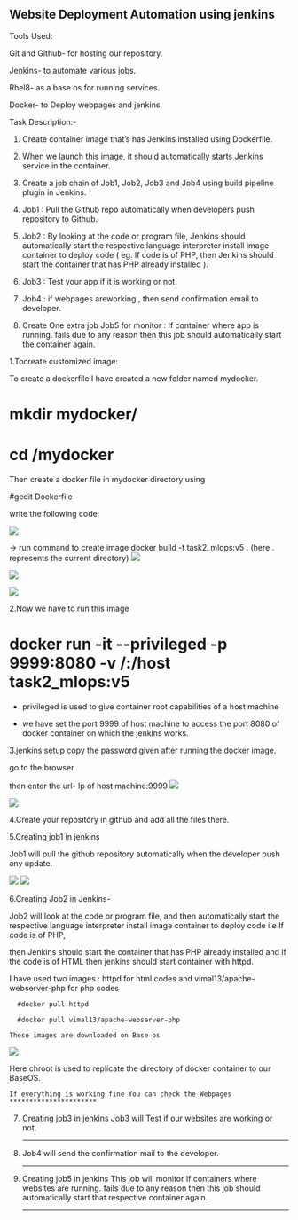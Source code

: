 ## Website Deployment Automation using jenkins

Tools Used:

Git and Github- for hosting our repository.

Jenkins- to automate various jobs.

Rhel8- as a base os for running services.

Docker- to Deploy webpages and jenkins.

Task Description:-

1. Create container image that’s has Jenkins installed using Dockerfile.

2. When we launch this image, it should automatically starts Jenkins service in the container.

3. Create a job chain of Job1, Job2, Job3 and Job4 using build pipeline plugin in Jenkins.

4. Job1 : Pull the Github repo automatically when developers push repository to Github.

5. Job2 : By looking at the code or program file, Jenkins should automatically start the respective language interpreter install image container to deploy code ( eg. If code is of    PHP, then Jenkins should start the container that has PHP already installed ).

6. Job3 : Test your app if it is working or not.

7. Job4 : if webpages areworking , then send confirmation email to developer.

8. Create One extra job Job5 for monitor : If container where app is running. fails due to any reason then this job should automatically start the container again.


1.Tocreate customized image:

 To create a dockerfile I have created a new folder named mydocker.
 # mkdir mydocker/
 # cd /mydocker
 
 Then create a docker file in mydocker directory using
 
 #gedit Dockerfile
 
 write the following code:
 
 ![](screenshots/image.PNG)
 
 -> run command to create image
    docker build -t task2_mlops:v5 .  (here . represents the current directory)
    ![](screenshots/1.PNG)
    
   ![](screenshots/2.PNG)
    
   ![](screenshots/3.PNG)
    
  2.Now we have to run this image
  
  # docker run -it --privileged -p 9999:8080 -v /:/host task2_mlops:v5
  
  -  privileged is used to give container root capabilities of a host machine
  
  -  we have set the port 9999 of host machine to access the port 8080 of docker container on which the jenkins works.
  
  3.jenkins setup
  copy the password given after running the docker image.
    
   go to the browser
  
  then enter the url- Ip of host machine:9999
![](screenshots/4.PNG)

![](screenshots/6.png)
    
 
  4.Create your repository in github and add all the files there.
  
  5.Creating job1 in jenkins
  
   Job1 will pull the github repository automatically when the developer push any update.
 
![](screenshots/Screenshot%20(92).png)
![](screenshots/Screenshot%20(93).png)
   
  6.Creating Job2 in Jenkins-
  
   Job2 will look at the code or program file, and then automatically start the respective language interpreter install image container to deploy code i.e If code is of PHP, 
   
   then Jenkins should start the container that has PHP already installed and if the code is of HTML then jenkins should start container with httpd.
   
   I have used two images : httpd for html codes and vimal13/apache-webserver-php for php codes
   
      #docker pull httpd
      
      #docker pull vimal13/apache-webserver-php
      
    These images are downloaded on Base os
    
  ![](screenshots/5.png)
   
   Here chroot is used to replicate the directory of docker container to our BaseOS.
    
    If everything is working fine You can check the Webpages
    **********************
    
 7. Creating job3 in jenkins
     Job3 will Test if our websites are working or not.
     ****************
     
 8. Job4 will send the confirmation mail to the developer.
     *********************
     
 9. Creating job5 in jenkins
     This job will monitor If containers where websites are running. fails due to any reason then this job should automatically start that respective container again.
      **********************
    
    
    
    
 
 
 
 
 
 
 
 
 
 
 
 
 
 
 
